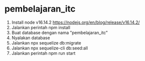 # pembelajaran_itc

1. Install node v16.14.2 https://nodejs.org/en/blog/release/v16.14.2/
2. Jalankan perintah npm install
3. Buat database dengan nama "pembelajaran_itc"
4. Nyalakan database
5. Jalankan npx sequelize db:migrate
6. Jalankan npx sequelize-cli db:seed:all
7. Jalankan perintah npm run start
